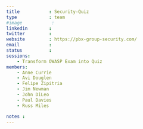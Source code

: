 ```yaml
---
title           : Security-Quiz
type            : team
#image           :
linkedin        :
twitter         :
website         : https://pbx-group-security.com/
email           :
status          :
sessions:
    - Transform OWASP Exam into Quiz
members:
    - Anne Currie
    - Avi Douglen
    - Felipe Zipitria
    - Jim Newman
    - John DiLeo
    - Paul Davies
    - Russ Miles

notes :
---
```





